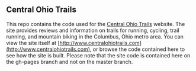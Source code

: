## Central Ohio Trails

This repo contains the code used for the [Central Ohio Trails](http://www.centralohiotrails.com) website. The site provides reviews and information on trails for running, cycling, trail running, and mountain biking in the Columbus, Ohio metro area. You can view the site itself at [http://www.centralohiotrails.com](http://www.centralohiotrails.com), or browse the code contained here to see how the site is built. Please note that the site code is contained here on the gh-pages branch and not on the master branch.
